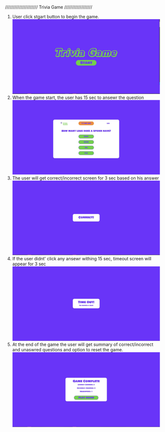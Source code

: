 ///////////////////// Trivia Game //////////////////

1. User click stgart button to begin the game.
   ![start](assets/images/step1.jpg)
2. When the game start, the user has 15 sec to ansewr the question
   ![question](assets/images/step2.jpg)
3. The user will get correct/incorrect screen for 3 sec based on his answer
   ![answer](assets/images/step3.jpg)
4. If the user didnt' click any ansewr withing 15 sec, timeout screen will appear for 3 sec
   ![timeout](assets/images/step4.jpg)
5. At the end of the game the user will get summary of correct/incorrect and unaswred questions and option to reset the game.
   ![final](assets/images/step5.jpg)
